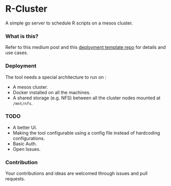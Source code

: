 # R-Cluster

A simple go server to schedule R scripts on a mesos cluster.

### What is this?

Refer to this medium post and this [deployment template repo](https://github.com/MohamedBassem/azure-rconsole-template) for details and use cases.

### Deployment

The tool needs a special architecture to run on :
- A mesos cluster.
- Docker installed on all the machines.
- A shared storage (e.g. NFS) between all the cluster nodes mounted at `/mnt/nfs`.

### TODO

- A better UI.
- Making the tool configurable using a config file instead of hardcoding configurations.
- Basic Auth.
- Open Issues.

### Contribution

Your contributions and ideas are welcomed through issues and pull requests.
